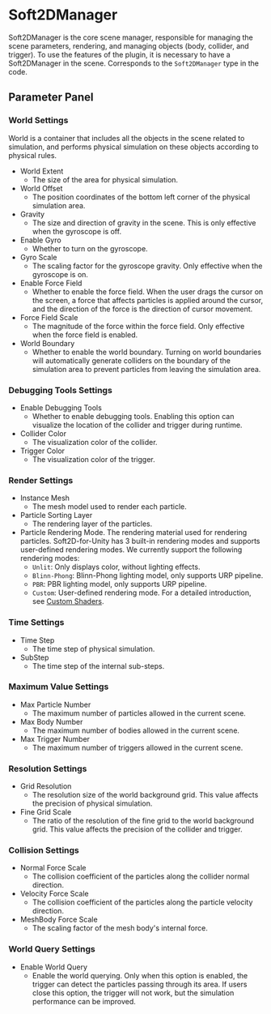 # Soft2DManager
Soft2DManager is the core scene manager, responsible for managing the scene parameters, rendering, and managing objects (body, collider, and trigger). To use the features of the plugin, it is necessary to have a Soft2DManager in the scene. Corresponds to the `Soft2DManager` type in the code.

## Parameter Panel
### World Settings
World is a container that includes all the objects in the scene related to simulation, and performs physical simulation on these objects according to physical rules.

- World Extent
  - The size of the area for physical simulation.
- World Offset
  - The position coordinates of the bottom left corner of the physical simulation area.
- Gravity
  - The size and direction of gravity in the scene. This is only effective when the gyroscope is off.
- Enable Gyro
  - Whether to turn on the gyroscope.
- Gyro Scale
  - The scaling factor for the gyroscope gravity. Only effective when the gyroscope is on.
- Enable Force Field
  - Whether to enable the force field. When the user drags the cursor on the screen, a force that affects particles is applied around the cursor, and the direction of the force is the direction of cursor movement.
- Force Field Scale
  - The magnitude of the force within the force field. Only effective when the force field is enabled.
- World Boundary
  - Whether to enable the world boundary. Turning on world boundaries will automatically generate colliders on the boundary of the simulation area to prevent particles from leaving the simulation area.

### Debugging Tools Settings
- Enable Debugging Tools
  - Whether to enable debugging tools. Enabling this option can visualize the location of the collider and trigger during runtime.
- Collider Color
  - The visualization color of the collider.
- Trigger Color
  - The visualization color of the trigger.

### Render Settings
- Instance Mesh
  - The mesh model used to render each particle.
- Particle Sorting Layer
  - The rendering layer of the particles.
- Particle Rendering Mode. The rendering material used for rendering particles. Soft2D-for-Unity has 3 built-in rendering modes and supports user-defined rendering modes. We currently support the following rendering modes:
  - `Unlit`: Only displays color, without lighting effects.
  - `Blinn-Phong`: Blinn-Phong lighting model, only supports URP pipeline.
  - `PBR`: PBR lighting model, only supports URP pipeline.
  - `Custom`: User-defined rendering mode. For a detailed introduction, see [Custom Shaders](./CustomShader.md).

### Time Settings
- Time Step
  - The time step of physical simulation.
- SubStep
  - The time step of the internal sub-steps.

### Maximum Value Settings
- Max Particle Number
  - The maximum number of particles allowed in the current scene.
- Max Body Number
  - The maximum number of bodies allowed in the current scene.
- Max Trigger Number
  - The maximum number of triggers allowed in the current scene.

### Resolution Settings
- Grid Resolution
  - The resolution size of the world background grid. This value affects the precision of physical simulation.
- Fine Grid Scale
  - The ratio of the resolution of the fine grid to the world background grid. This value affects the precision of the collider and trigger.

### Collision Settings
- Normal Force Scale
  - The collision coefficient of the particles along the collider normal direction.
- Velocity Force Scale
  - The collision coefficient of the particles along the particle velocity direction.
- MeshBody Force Scale
  - The scaling factor of the mesh body's internal force.

### World Query Settings
- Enable World Query
  - Enable the world querying. Only when this option is enabled, the trigger can detect the particles passing through its area. If users close this option, the trigger will not work, but the simulation performance can be improved.